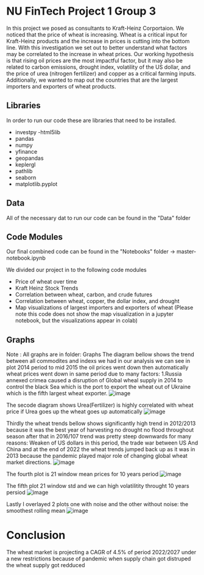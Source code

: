 # NU FinTech Project 1 Group 3
In this project we posed as consultants to Kraft-Heinz Corportaion. We noticed that the price of wheat is increasing. Wheat is a critical input for Kraft-Heinz products and the increase in prices is cutting into the bottom line. With this investigation we set out to better understand what factors may be correlated to the increase in wheat prices. Our working hypothesis is that rising oil prices are the most impactful factor, but it may also be related to carbon emissions, drought index, volatility of the US dollar, and the price of urea (nitrogen fertilizer) and copper as a critical farming inputs. Additionally, we wanted to map out the countries that are the largest importers and exporters of wheat products. 

## Libraries
In order to run our code these are libraries that need to be installed. 
- investpy
-html5lib
- pandas
- numpy 
- yfinance
- geopandas
- keplergl
- pathlib
- seaborn
- matplotlib.pyplot

## Data
All of the necessary dat to run our code can be found in the "Data" folder

## Code Modules
Our final combined code can be found in the "Notebooks" folder -> master-notebook.ipynb

We divided our project in to the following code modules 
- Price of wheat over time
- Kraft Heinz Stock Trends
- Correlation between wheat, carbon, and crude futures
- Correlation between wheat, copper, the dollar index, and drought
- Map visualizations of largest importers and exporters of wheat (Please note this code does not show the map visualization in a jupyter notebook, but the visualizations appear in colab)
## Graphs
Note : All graphs are in folder: Graphs
The diagram bellow shows the trend between all commodites and indexs we had in our analysis
we can see in plot 2014 period to mid 2015 the oil prices went down then automatically wheat prices went down in same period due to many factors:
1.Russia annexed crimea caused a disruption of Global wheal supply in 2014 to control the black Sea which is the port to export 
the wheat out of Ukraine which is the fifth largest wheat exporter.
![image](https://user-images.githubusercontent.com/69637182/184124010-e4169f90-8e1a-4a6a-84b0-5179ca08e3f0.png)

The secode diagram shows Urea(Fertilizer) is highly correlated with wheat price if Urea goes up the wheat goes up automatically 
![image](https://user-images.githubusercontent.com/69637182/184124980-03c76ff3-0522-4dd7-9366-817f430ad272.png)

Thirdly the wheat trends bellow shows significantly high trend in 2012/2013 because it was the best year of harvesting no drought no flood throughout season
after that in 2016/107 trend was pretty steep downwards for many reasons: Weaken of US dollars in this period, the trade war between US And China and at the end 
of 2022 the wheat trends jumped back up as it was in 2013 because the pandemic played major role of changing global wheat market directions.
![image](https://user-images.githubusercontent.com/69637182/184125457-082906de-da2f-46fe-a636-fdfc10db11f5.png)

The fourth plot is 21 window mean prices for 10 years period 
![image](https://user-images.githubusercontent.com/69637182/184161233-3d1e2d03-6840-4cf6-abf8-ef69bdb13925.png)

The fifth plot 21 window std and we can high volatilitity throught 10 years persiod 
![image](https://user-images.githubusercontent.com/69637182/184161575-ea5ab4a4-6196-411f-83ba-0223c1ab4798.png)

Lastly I overlayed 2 plots one with noise and the other without noise: the smoothest rolling mean
![image](https://user-images.githubusercontent.com/69637182/184162120-33aa630b-0c1e-409f-8711-fa6ffecd85ea.png)

# Conclusion 
The wheat market is projecting a CAGR of 4.5% of period 2022/2027 under a new restrictions because of pandemic when supply chain got distruped the wheat supply got redduced









